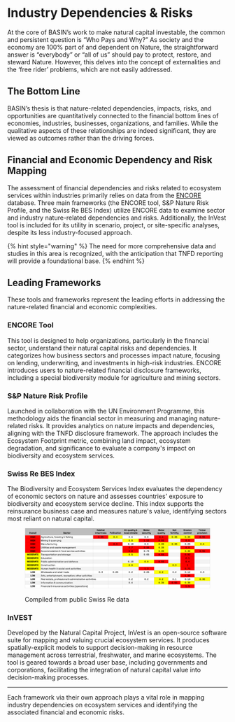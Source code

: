 # Industry Dependencies & Risks

At the core of BASIN’s work to make natural capital investable, the common and persistent question is “Who Pays and Why?” As society and the economy are 100% part of and dependent on Nature, the straightforward answer is “everybody” or “all of us” should pay to protect, restore, and steward Nature. However, this delves into the concept of externalities and the ‘free rider’ problems, which are not easily addressed.

## The Bottom Line

BASIN’s thesis is that nature-related dependencies, impacts, risks, and opportunities are quantitatively connected to the financial bottom lines of economies, industries, businesses, organizations, and families. While the qualitative aspects of these relationships are indeed significant, they are viewed as outcomes rather than the driving forces.

## Financial and Economic Dependency and Risk Mapping

The assessment of financial dependencies and risks related to ecosystem services within industries primarily relies on data from the [ENCORE](https://www.encorenature.org/en) database. Three main frameworks (the ENCORE tool, S\&P Nature Risk Profile, and the Swiss Re BES Index) utilize ENCORE data to examine sector and industry nature-related dependencies and risks. Additionally, the InVest tool is included for its utility in scenario, project, or site-specific analyses, despite its less industry-focused approach.

{% hint style="warning" %}
The need for more comprehensive data and studies in this area is recognized, with the anticipation that TNFD reporting will provide a foundational base.
{% endhint %}

## Leading Frameworks

These tools and frameworks represent the leading efforts in addressing the nature-related financial and economic complexities.

### ENCORE Tool

This tool is designed to help organizations, particularly in the financial sector, understand their natural capital risks and dependencies. It categorizes how business sectors and processes impact nature, focusing on lending, underwriting, and investments in high-risk industries. ENCORE introduces users to nature-related financial disclosure frameworks, including a special biodiversity module for agriculture and mining sectors.

### S\&P Nature Risk Profile

Launched in collaboration with the UN Environment Programme, this methodology aids the financial sector in measuring and managing nature-related risks. It provides analytics on nature impacts and dependencies, aligning with the TNFD disclosure framework. The approach includes the Ecosystem Footprint metric, combining land impact, ecosystem degradation, and significance to evaluate a company's impact on biodiversity and ecosystem services.

### Swiss Re BES Index

The Biodiversity and Ecosystem Services Index evaluates the dependency of economic sectors on nature and assesses countries' exposure to biodiversity and ecosystem service decline. This index supports the reinsurance business case and measures nature's value, identifying sectors most reliant on natural capital.

<figure><img src="../../../.gitbook/assets/Swiss Re BES -docs.png" alt=""><figcaption><p>Compiled from public Swiss Re data</p></figcaption></figure>

### InVEST

Developed by the Natural Capital Project, InVest is an open-source software suite for mapping and valuing crucial ecosystem services. It produces spatially-explicit models to support decision-making in resource management across terrestrial, freshwater, and marine ecosystems. The tool is geared towards a broad user base, including governments and corporations, facilitating the integration of natural capital value into decision-making processes.

***

Each framework via their own approach plays a vital role in mapping industry dependencies on ecosystem services and identifying the associated financial and economic risks.
